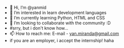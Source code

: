 - 👋 Hi, I’m @yanmid
- 👀 I’m interested in learn development languages
- 🌱 I’m currently learning Python, HTML and CSS
- 💞️ I’m looking to collaborate with the community :D 
- #srry, but i don't know how...
- 📫 How to reach me: E-mail - yan.miranda@gmail.com
- if you are an employer, i accept the internship! haha

<!---
yanmid/yanmid is a ✨ special ✨ repository because its `README.md` (this file) appears on your GitHub profile.
You can click the Preview link to take a look at your changes.
--->
